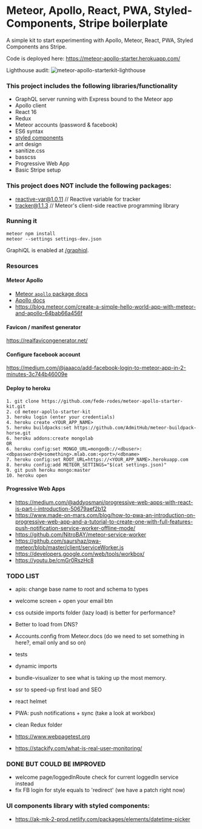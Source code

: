 # Meteor, Apollo, React, PWA, Styled-Components, Stripe boilerplate

A simple kit to start experimenting with Apollo, Meteor, React, PWA, Styled Components ans Stripe.

Code is deployed here: https://meteor-apollo-starter.herokuapp.com/

Lighthouse audit:
![meteor-apollo-starterkit-lighthouse](https://user-images.githubusercontent.com/16927407/32450606-f0650318-c314-11e7-9a75-3b3ec3d21c6d.png)

### This project includes the following libraries/functionality
- GraphQL server running with Express bound to the Meteor app
- Apollo client
- React 16
- Redux
- Meteor accounts (password & facebook)
- ES6 syntax
- [styled components](https://youtu.be/qu4U7lwZTRI)
- ant design
- sanitize.css
- basscss
- Progressive Web App
- Basic Stripe setup

### This project does NOT include the following packages:
- reactive-var@1.0.11 // Reactive variable for tracker
- tracker@1.1.3 // Meteor's client-side reactive programming library


### Running it
```
meteor npm install
meteor --settings settings-dev.json
```

GraphiQL is enabled at [/graphiql](http://localhost:3000/graphiql).

### Resources

#### Meteor Apollo
- [Meteor `apollo` package docs](http://dev.apollodata.com/core/meteor.html)
- [Apollo docs](http://dev.apollodata.com/)
- https://blog.meteor.com/create-a-simple-hello-world-app-with-meteor-and-apollo-64bab66a456f

#### Favicon / manifest generator
https://realfavicongenerator.net/

#### Configure facebook account
https://medium.com/@jaaaco/add-facebook-login-to-meteor-app-in-2-minutes-3c744b46009e

#### Deploy to heroku
```
1. git clone https://github.com/fede-rodes/meteor-apollo-starter-kit.git
2. cd meteor-apollo-starter-kit
3. heroku login (enter your credentials)
4. heroku create <YOUR_APP_NAME>
5. heroku buildpacks:set https://github.com/AdmitHub/meteor-buildpack-horse.git
6. heroku addons:create mongolab
OR
6. heroku config:set MONGO_URL=mongodb://<dbuser>:<dbpassword>@<something>.mlab.com:<port>/<dbname>
7. heroku config:set ROOT_URL=https://<YOUR_APP_NAME>.herokuapp.com
8. heroku config:add METEOR_SETTINGS="$(cat settings.json)"
9. git push heroku mongo:master
10. heroku open
```

#### Progressive Web Apps
- https://medium.com/@addyosmani/progressive-web-apps-with-react-js-part-i-introduction-50679aef2b12
- https://www.made-on-mars.com/blog/how-to-pwa-an-introduction-on-progressive-web-app-and-a-tutorial-to-create-one-with-full-features-push-notification-service-worker-offline-mode/
- https://github.com/NitroBAY/meteor-service-worker
- https://github.com/saurshaz/pwa-meteor/blob/master/client/serviceWorker.js
- https://developers.google.com/web/tools/workbox/
- https://youtu.be/cmGr0RszHc8

### TODO LIST
- apis: change base name to root and schema to types
- welcome screen + open your email btn
- css outside imports folder (lazy load) is better for performance?
- Better to load from DNS?
- Accounts.config from Meteor.docs (do we need to set something in here?, email only and so on)

- tests
- dynamic imports
- bundle-visualizer to see what is taking up the most memory.
- ssr to speed-up first load and SEO
- react helmet
- PWA: push notifications + sync (take a look at workbox)
- clean Redux folder

- https://www.webpagetest.org
- https://stackify.com/what-is-real-user-monitoring/

### DONE BUT COULD BE IMPROVED
- welcome page/loggedInRoute check for current loggedIn service instead
- fix FB login for style equals to 'redirect' (we have a patch right now)

### UI components library with styled components:
- https://ak-mk-2-prod.netlify.com/packages/elements/datetime-picker
